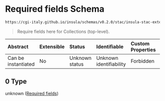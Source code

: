 # Required fields Schema

```txt
https://cgi-italy.github.io/insula/schemas/v0.2.0/stac/insula-stac-extension.schema.json#/oneOf/0/anyOf/0/allOf/0
```



> Require fields here for Collections (top-level).

| Abstract            | Extensible | Status         | Identifiable            | Custom Properties | Additional Properties | Access Restrictions | Defined In                                                                                                   |
| :------------------ | :--------- | :------------- | :---------------------- | :---------------- | :-------------------- | :------------------ | :----------------------------------------------------------------------------------------------------------- |
| Can be instantiated | No         | Unknown status | Unknown identifiability | Forbidden         | Allowed               | none                | [insula-stac-extension.schema.json\*](schemas/stac/insula-stac-extension.schema.json "open original schema") |

## 0 Type

unknown ([Required fields](insula-stac-extension-oneof-basic-collection-properties-anyof-0-allof-required-fields.md))
